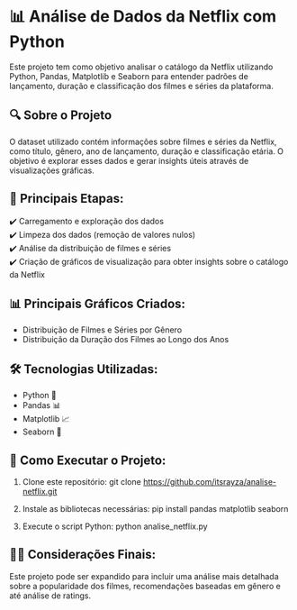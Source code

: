 # 📊 Análise de Dados da Netflix com Python

Este projeto tem como objetivo analisar o catálogo da Netflix utilizando Python, Pandas, Matplotlib e Seaborn para entender padrões de lançamento, duração e classificação dos filmes e séries da plataforma.

## 🔍 Sobre o Projeto

O dataset utilizado contém informações sobre filmes e séries da Netflix, como título, gênero, ano de lançamento, duração e classificação etária. O objetivo é explorar esses dados e gerar insights úteis através de visualizações gráficas.

## 📌 Principais Etapas:
✔️ Carregamento e exploração dos dados  
✔️ Limpeza dos dados (remoção de valores nulos)  
✔️ Análise da distribuição de filmes e séries  
✔️ Criação de gráficos de visualização para obter insights sobre o catálogo da Netflix

## 📊 Principais Gráficos Criados:
- Distribuição de Filmes e Séries por Gênero
- Distribuição da Duração dos Filmes ao Longo dos Anos

## 🛠️ Tecnologias Utilizadas:
- Python 🐍
- Pandas 📊
- Matplotlib 📈
- Seaborn 🎨

## 🚀 Como Executar o Projeto:
1. Clone este repositório: git clone https://github.com/itsrayza/analise-netflix.git

2. Instale as bibliotecas necessárias:
pip install pandas matplotlib seaborn

3. Execute o script Python:
python analise_netflix.py


## 🧑‍💻 Considerações Finais:
Este projeto pode ser expandido para incluir uma análise mais detalhada sobre a popularidade dos filmes, recomendações baseadas em gênero e até análise de ratings.




